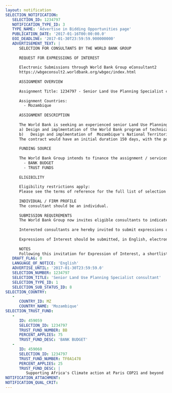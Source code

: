 ```yaml
---
layout: notification
SELECTION_NOTIFICATION: 
   SELECTION_ID: 1234797
   NOTIFICATION_TYPE_ID: 3
   TYPE_NAME: 'Advertise in Bidding Opportunities page'
   PUBLICATION_DATE: '2017-01-16T00:00:00.0'
   EOI_DEADLINE: '2017-01-30T23:59:59.900000000'
   ADVERTISEMENT_TEXT: |
      SELECTION FOR CONSULTANTS BY THE WORLD BANK GROUP
      
      REQUEST FOR EXPRESSIONS OF INTEREST
      
      Electronic Submissions through World Bank Group eConsultant2
      https://wbgeconsult2.worldbank.org/wbgec/index.html
      
      ASSIGNMENT OVERVIEW
      
      Assignment Title: 1234797 - Senior Land Use Planning Specialist consultant
      
      Assignment Countries:
        - Mozambique
      
      ASSIGNMENT DESCRIPTION
      
      The World Bank is seeking an experienced senior Land Use Planning Specialist consultant (LUPS), who would be based in Maputo (ideally for 100% of his/ her time) to provide technical support and advice on the following: 
      a) Design and implmentation of the World Bank program of technical assistance on land use planning (LAUREL), intended to support integrated decision making for landscape management across sectors and levels of government     
      b)   Design and implmentation of  Mozambique's National Territorial Development Plan (PNDT in the Portuguese acronym)                 
      The contract would have an initial duration 150 days, with the possibility of extension, subject to performance and funding.
      
      FUNDING SOURCE
      
      The World Bank Group intends to finance the assignment / services described below under the following:
        - BANK BUDGET
        - TRUST FUNDS
      
      ELIGIBILITY
      
      Eligibility restrictions apply:
      Please see the terms of reference for the full list of selection criteria. A key requirement is fluency in both English and Portuguese, and the availability to reside in Maputo (Mozambique) for the duration of the assignment
      
      INDIVIDUAL / FIRM PROFILE
      The consultant should be an individual. 
      
      SUBMISSION REQUIREMENTS
      The World Bank Group now invites eligible consultants to indicate their interest in providing the services.  Interested consultants must provide information indicating that they are qualified to perform the services (brochures, description of similar assignments, experience in similar conditions, availability of appropriate skills among staff, etc.).  Please note that the total size of all attachments should be less than 5MB.  
      
      Interested consultants are hereby invited to submit expressions of interest.
      
      Expressions of Interest should be submitted, in English, electronically through World Bank Group eConsultant2 (https://wbgeconsult2.worldbank.org/wbgec/index.html)
      
      NOTES
      Following this invitation for Expression of Interest, a shortlist of qualified firms will be formally invited to submit proposals.  Shortlisting and selection will be subject to the availability of funding.
   DRAFT_FLAG: 0
   LANGUAGE_OF_NOTICE: 'English'
   ADVERTISE_UNTIL: '2017-01-30T23:59:59.0'
   SELECTION_NUMBER: 1234797
   SELECTION_TITLE: 'Senior Land Use Planning Specialist consultant'
   SELECTION_TYPE_ID: 1
   SELECTION_SUB_STATUS_ID: 8
SELECTION_COUNTRY: 
   - 
      COUNTRY_ID: MZ
      COUNTRY_NAME: 'Mozambique'
SELECTION_TRUST_FUND: 
   - 
      ID: 459059
      SELECTION_ID: 1234797
      TRUST_FUND_NUMBER: BB
      PERCENT_APPLIES: 75
      TRUST_FUND_DESC: 'BANK BUDGET'
   - 
      ID: 459060
      SELECTION_ID: 1234797
      TRUST_FUND_NUMBER: TF0A1478
      PERCENT_APPLIES: 25
      TRUST_FUND_DESC: |
         Supporting Africa's Climate action at Paris COP21 and beyond
NOTIFICATION_ATTACHMENT: 
NOTIFICATION_QUAL_CRIT: 
---
```

